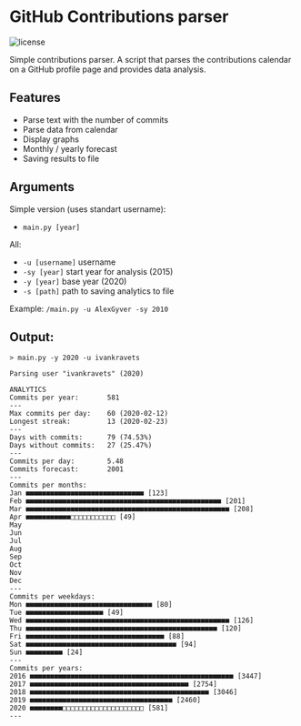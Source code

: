 # GitHub Contributions parser
![license](https://img.shields.io/github/license/DreamerDeLy/GitHubContributionsParser)

Simple contributions parser. A script that parses the contributions calendar on a GitHub profile page and provides data analysis.

## Features
- Parse text with the number of commits
- Parse data from calendar
- Display graphs
- Monthly / yearly forecast
- Saving results to file

## Arguments
Simple version (uses standart username): 
- `main.py [year]`

All:
- `-u [username]` username
- `-sy [year]` start year for analysis (2015)
- `-y [year]` base year (2020)
- `-s [path]` path to saving analytics to file

Example: `/main.py -u AlexGyver -sy 2010`

## Output:
```
> main.py -y 2020 -u ivankravets

Parsing user "ivankravets" (2020)

ANALYTICS
Commits per year:       581
---
Max commits per day:    60 (2020-02-12)
Longest streak:         13 (2020-02-23)
---
Days with commits:      79 (74.53%)
Days without commits:   27 (25.47%)
---
Commits per day:        5.48
Commits forecast:       2001
---
Commits per months:
Jan ■■■■■■■■■■■■■■■■■■■■■■■■■■■■■ [123]
Feb ■■■■■■■■■■■■■■■■■■■■■■■■■■■■■■■■■■■■■■■■■■■■■■■■ [201]
Mar ■■■■■■■■■■■■■■■■■■■■■■■■■■■■■■■■■■■■■■■■■■■■■■■■■■ [208]
Apr ■■■■■■■■■■■□□□□□□□□□□□ [49]
May
Jun
Jul
Aug
Sep
Oct
Nov
Dec
---
Commits per weekdays:
Mon ■■■■■■■■■■■■■■■■■■■■■■■■■■■■■■■ [80]
Tue ■■■■■■■■■■■■■■■■■■■ [49]
Wed ■■■■■■■■■■■■■■■■■■■■■■■■■■■■■■■■■■■■■■■■■■■■■■■■■■ [126]
Thu ■■■■■■■■■■■■■■■■■■■■■■■■■■■■■■■■■■■■■■■■■■■■■■■ [120]
Fri ■■■■■■■■■■■■■■■■■■■■■■■■■■■■■■■■■■ [88]
Sat ■■■■■■■■■■■■■■■■■■■■■■■■■■■■■■■■■■■■■ [94]
Sun ■■■■■■■■■ [24]
---
Commits per years:
2016 ■■■■■■■■■■■■■■■■■■■■■■■■■■■■■■■■■■■■■■■■■■■■■■■■■■ [3447]
2017 ■■■■■■■■■■■■■■■■■■■■■■■■■■■■■■■■■■■■■■■ [2754]
2018 ■■■■■■■■■■■■■■■■■■■■■■■■■■■■■■■■■■■■■■■■■■■■ [3046]
2019 ■■■■■■■■■■■■■■■■■■■■■■■■■■■■■■■■■■■ [2460]
2020 ■■■■■■■■□□□□□□□□□□□□□□□□□□□□ [581]
---
```
